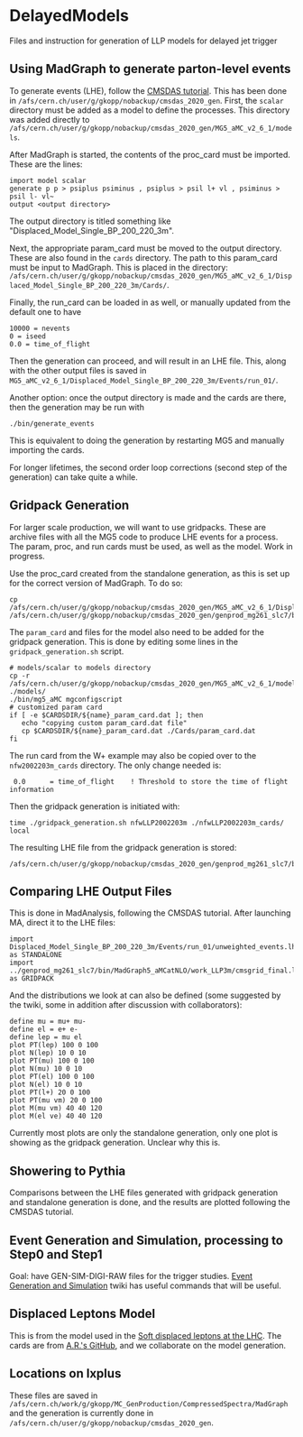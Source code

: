 # DelayedModels
Files and instruction for generation of LLP models for delayed jet trigger

## Using MadGraph to generate parton-level events
To generate events (LHE), follow the [CMSDAS tutorial](https://twiki.cern.ch/twiki/bin/viewauth/CMS/SWGuideCMSDataAnalysisSchoolCERN2020GeneratorsExercise). This has been done in `/afs/cern.ch/user/g/gkopp/nobackup/cmsdas_2020_gen`. First, the `scalar` directory must be added as a model to define the processes. This directory was added directly to `/afs/cern.ch/user/g/gkopp/nobackup/cmsdas_2020_gen/MG5_aMC_v2_6_1/models`.

After MadGraph is started, the contents of the proc_card must be imported. These are the lines:
```
import model scalar
generate p p > psiplus psiminus , psiplus > psil l+ vl , psiminus > psil l- vl~
output <output directory>
```
The output directory is titled something like "Displaced_Model_Single_BP_200_220_3m".

Next, the appropriate param_card must be moved to the output directory. These are also found in the `cards` directory. The path to this param_card must be input to MadGraph. This is placed in the directory: `/afs/cern.ch/user/g/gkopp/nobackup/cmsdas_2020_gen/MG5_aMC_v2_6_1/Displaced_Model_Single_BP_200_220_3m/Cards/`.

Finally, the run_card can be loaded in as well, or manually updated from the default one to have 
```
10000 = nevents
0 = iseed
0.0 = time_of_flight
```
Then the generation can proceed, and will result in an LHE file. This, along with the other output files is saved in `MG5_aMC_v2_6_1/Displaced_Model_Single_BP_200_220_3m/Events/run_01/`. 

Another option: once the output directory is made and the cards are there, then the generation may be run with 
```
./bin/generate_events
```
This is equivalent to doing the generation by restarting MG5 and manually importing the cards.

For longer lifetimes, the second order loop corrections (second step of the generation) can take quite a while. 

## Gridpack Generation
For larger scale production, we will want to use gridpacks. These are archive files with all the MG5 code to produce LHE events for a process. The param, proc, and run cards must be used, as well as the model. Work in progress.

Use the proc_card created from the standalone generation, as this is set up for the correct version of MadGraph. To do so:
```
cp /afs/cern.ch/user/g/gkopp/nobackup/cmsdas_2020_gen/MG5_aMC_v2_6_1/Displaced_Model_Single_BP_200_220_3m/Cards/proc_card_mg5.dat /afs/cern.ch/user/g/gkopp/nobackup/cmsdas_2020_gen/genprod_mg261_slc7/bin/MadGraph5_aMCatNLO/nfw2002203m_cards/nfw2002203m_proc_card.dat
```
The `param_card` and files for the model also need to be added for the gridpack generation. This is done by editing some lines in the `gridpack_generation.sh` script.
```      
# models/scalar to models directory  
cp -r /afs/cern.ch/user/g/gkopp/nobackup/cmsdas_2020_gen/MG5_aMC_v2_6_1/models/scalar ./models/
./bin/mg5_aMC mgconfigscript
# customized param card
if [ -e $CARDSDIR/${name}_param_card.dat ]; then
   echo "copying custom param_card.dat file"      	  
   cp $CARDSDIR/${name}_param_card.dat ./Cards/param_card.dat
fi
```
The run card from the W+ example may also be copied over to the `nfw2002203m_cards` directory. The only change needed is:
```
 0.0      = time_of_flight    ! Threshold to store the time of flight information
```
Then the gridpack generation is initiated with:
```
time ./gridpack_generation.sh nfwLLP2002203m ./nfwLLP2002203m_cards/ local
```
The resulting LHE file from the gridpack generation is stored:
```
/afs/cern.ch/user/g/gkopp/nobackup/cmsdas_2020_gen/genprod_mg261_slc7/bin/MadGraph5_aMCatNLO/work_LLP3m/cmsgrid_final.lhe
```

## Comparing LHE Output Files
This is done in MadAnalysis, following the CMSDAS tutorial. After launching MA, direct it to the LHE files:
```
import Displaced_Model_Single_BP_200_220_3m/Events/run_01/unweighted_events.lhe as STANDALONE
import ../genprod_mg261_slc7/bin/MadGraph5_aMCatNLO/work_LLP3m/cmsgrid_final.lhe as GRIDPACK
```
And the distributions we look at can also be defined (some suggested by the twiki, some in addition after discussion with collaborators):
```
define mu = mu+ mu-
define el = e+ e-
define lep = mu el
plot PT(lep) 100 0 100
plot N(lep) 10 0 10
plot PT(mu) 100 0 100
plot N(mu) 10 0 10
plot PT(el) 100 0 100
plot N(el) 10 0	10
plot PT(l+) 20 0 100
plot PT(mu vm) 20 0 100
plot M(mu vm) 40 40 120
plot M(el ve) 40 40 120
```
Currently most plots are only the standalone generation, only one plot is showing as the gridpack generation. Unclear why this is.

## Showering to Pythia
Comparisons between the LHE files generated with gridpack generation and standalone generation is done, and the results are plotted following the CMSDAS tutorial.

## Event Generation and Simulation, processing to Step0 and Step1
Goal: have GEN-SIM-DIGI-RAW files for the trigger studies. [Event Generation and Simulation](https://twiki.cern.ch/twiki/bin/view/CMSPublic/WorkBookChapter6) twiki has useful commands that will be useful.

## Displaced Leptons Model
This is from the model used in the [Soft displaced leptons at the LHC](https://arxiv.org/abs/2007.03708). The cards are from [A.R.'s GitHub](https://github.com/arsahasransu/SoftDisplacedLeptons/tree/master/Madgraph), and we collaborate on the model generation.

## Locations on lxplus
These files are saved in `/afs/cern.ch/work/g/gkopp/MC_GenProduction/CompressedSpectra/MadGraph` and the generation is currently done in `/afs/cern.ch/user/g/gkopp/nobackup/cmsdas_2020_gen`.
